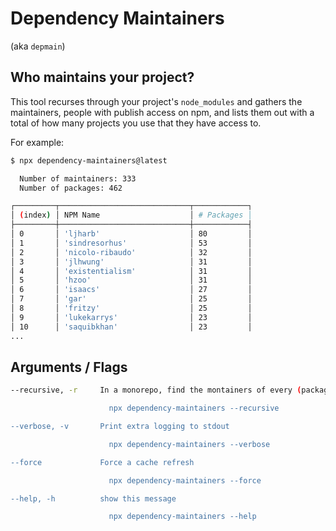 # Dependency Maintainers

(aka `depmain`)

## Who maintains your project?

This tool recurses through your project's `node_modules` and gathers the maintainers, people with publish access on npm, and lists them out with a total of how many projects you use that they have access to.

For example:

```bash
$ npx dependency-maintainers@latest

  Number of maintainers: 333
  Number of packages: 462

┌─────────┬─────────────────────────────┬────────────┐
│ (index) │ NPM Name                    │ # Packages │
├─────────┼─────────────────────────────┼────────────┤
│ 0       │ 'ljharb'                    │ 80         │
│ 1       │ 'sindresorhus'              │ 53         │
│ 2       │ 'nicolo-ribaudo'            │ 32         │
│ 3       │ 'jlhwung'                   │ 31         │
│ 4       │ 'existentialism'            │ 31         │
│ 5       │ 'hzoo'                      │ 31         │
│ 6       │ 'isaacs'                    │ 27         │
│ 7       │ 'gar'                       │ 25         │
│ 8       │ 'fritzy'                    │ 25         │
│ 9       │ 'lukekarrys'                │ 23         │
│ 10      │ 'saquibkhan'                │ 23         │
...
```


## Arguments / Flags

```bash
--recursive, -r     In a monorepo, find the montainers of every (package in the monorepo)'s (dev)dependencies

                      npx dependency-maintainers --recursive

--verbose, -v       Print extra logging to stdout

                      npx dependency-maintainers --verbose

--force             Force a cache refresh

                      npx dependency-maintainers --force

--help, -h          show this message

                      npx dependency-maintainers --help
```
